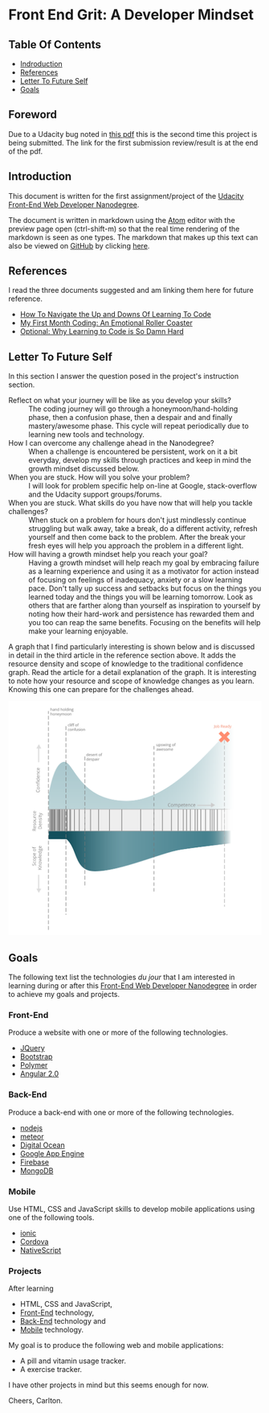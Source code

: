 # Front End Grit: A Developer Mindset

## Table Of Contents

 * [Indroduction](#introduction)
 * [References](#introduction)
 * [Letter To Future Self](#letter)
 * [Goals](#goals)

## Foreword
Due to a Udacity bug noted in
[this pdf](submissionError.pdf)
this is the second time this project is being submitted.
The link for the first submission review/result is at the
end of the pdf. 

## Introduction <a id="introduction"></a>
This document is written for the first assignment/project of the
[Udacity](http://www.udacity.com/)
[Front-End Web Developer Nanodegree](https://www.udacity.com/course/front-end-web-developer-nanodegree--nd001).

The document is written in markdown using the
[Atom](http://atom.io) editor with the preview page open (ctrl-shift-m) so
that the real time rendering of the markdown is seen as one types.
The markdown that makes up this text can also be viewed on
[GitHub](http://github.com)
by clicking
[here](https://github.com/carltonwin8/fewdProject1).

## References <a id="reference"></a>
I read the three documents suggested and am linking them
here for future reference.

 * [How To Navigate the Up and Downs Of Learning To Code](http://www.codeconquest.com/blog/how-to-navigate-the-up-and-downs-of-learning-to-code/)
 * [My First Month Coding: An Emotional Roller Coaster](http://blog.thinkful.com/post/98829096308/my-first-month-coding-an-emotional-roller-coaster)
 * [Optional: Why Learning to Code is So Damn Hard](https://www.vikingcodeschool.com/posts/why-learning-to-code-is-so-damn-hard)

## Letter To Future Self <a id="letter"></a>

In this section I answer the question posed in the project's instruction section.

<dl>

<dt>Reflect on what your journey will be like as you develop your skills?<dt>
<dd>
The coding journey will go through a honeymoon/hand-holding
phase, then a confusion phase, then a despair and and finally mastery/awesome
phase.
This cycle will repeat periodically due to learning new tools and technology.
</dd>

<dt>How I can overcome any challenge ahead in the Nanodegree?<dt>
<dd>
When a challenge is encountered be persistent, work on it a bit everyday,
develop my skills through practices and keep in mind the growth
mindset discussed below.
</dd>

<dt>When you are stuck. How will you solve your problem?<dt>
<dd>I will look
for problem specific help on-line at Google, stack-overflow and the Udacity
support groups/forums.</dd>

<dt>When you are stuck.
What skills do you have now that will help you tackle challenges?<dt>
<dd>
When stuck on a problem for hours don't just mindlessly continue struggling but
walk away, take a break, do a different activity, refresh yourself and then
come back to the problem. After the break your fresh eyes will help you
approach the problem in a different light.
</dd>

<dt>How will having a growth mindset help you reach your goal?<dt>
<dd>
Having a growth mindset will help reach my goal by embracing failure
as a learning experience and using it as a motivator for action instead of
focusing on feelings of inadequacy, anxiety or a slow learning pace.
Don't tally up success and setbacks but focus on the things you learned
today and the things you will be learning tomorrow.
Look as others that are farther along than yourself as inspiration to
yourself by noting how their hard-work and persistence has rewarded
them and you too can reap the same benefits.
 Focusing on the benefits will help make your learning enjoyable.
</dd>

</dl>

A graph that I find particularly interesting is shown below and is
discussed in detail in the third article in the reference section above.
It adds the resource density and scope of knowledge to the traditional
confidence graph.
Read the article for a detail explanation of the graph.
It is interesting to note how your resource and scope of knowledge changes
as you learn.
Knowing this one can prepare for the challenges ahead.

<img src="coding_is_hard_combined_chart.png" alt="Coding Is Hard Combined Chart" style="width: 600px;"/>


## Goals <a id="goals"></a>
The following text list the technologies *du jour* that I am interested in
learning during or after this
[Front-End Web Developer Nanodegree](https://www.udacity.com/course/front-end-web-developer-nanodegree--nd001)
in order to achieve my goals and projects.

### Front-End <a id="frontEnd"></a>
Produce a website with one or more of the following technologies.

  * [JQuery](https://jquery.com/)
  * [Bootstrap](http://getbootstrap.com/)
  * [Polymer](https://www.polymer-project.org/1.0/)
  * [Angular 2.0](https://angular.io/)

### Back-End <a id="backEnd"></a>
Produce a back-end with one or more of the following technologies.

  * [nodejs](https://nodejs.org/en/)
  * [meteor](https://www.meteor.com/)
  * [Digital Ocean](https://www.digitalocean.com/)
  * [Google App Engine](https://cloud.google.com/appengine/docs)
  * [Firebase](https://www.firebase.com/)
  * [MongoDB](https://www.mongodb.org/)

### Mobile <a id="Mobile"></a>
Use HTML, CSS and JavaScript skills to develop mobile applications using
one of the following tools.

  * [ionic](http://ionicframework.com/)
  * [Cordova](https://cordova.apache.org/)
  * [NativeScript](https://www.nativescript.org/)

### Projects
After learning

 * HTML, CSS and JavaScript,
 * [Front-End](#frontEnd) technology,
 * [Back-End](#backEnd) technology and
 * [Mobile](#mobile) technology.

My goal is to produce the following web and mobile applications:

 * A pill and vitamin usage tracker.
 * A exercise tracker.

I have other projects in mind but this seems enough for now.

Cheers,
Carlton.
